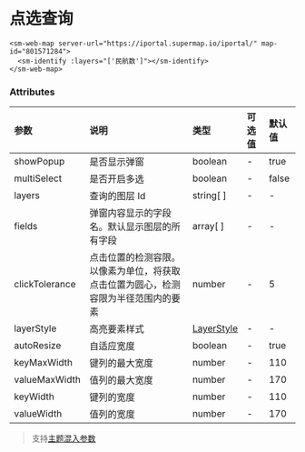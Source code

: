 # 点选查询

<sm-iframe src="https://iclient.supermap.io/examples/component/components_identify_vue.html"></sm-iframe>

```vue
<sm-web-map server-url="https://iportal.supermap.io/iportal/" map-id="801571284">
  <sm-identify :layers="['民航数']"></sm-identify>
</sm-web-map>
```

### Attributes

| 参数           | 说明                                                                   | 类型                                                          | 可选值 | 默认值 |
| :------------- | :--------------------------------------------------------------------- | :------------------------------------------------------------ | :----- | :----- |
| showPopup         | 是否显示弹窗                                                          | boolean                                                     | -      | true      |
| multiSelect         | 是否开启多选                                                          | boolean                                                     | -      | false      |
| layers         | 查询的图层 Id                                                          | string[ ]                                                     | -      | -      |
| fields         | 弹窗内容显示的字段名。默认显示图层的所有字段                           | array[ ]                                                      | -      | -      |
| clickTolerance | 点击位置的检测容限。以像素为单位，将获取点击位置为圆心，检测容限为半径范围内的要素 | number                                                        | -      | 5      |
| layerStyle     | 高亮要素样式                                                           | [LayerStyle](/zh/api/common-types/common-types.md#layerstyle) | -      | -      |
| autoResize     | 自适应宽度                                                             | boolean                                                       | -      | true   |
| keyMaxWidth    | 键列的最大宽度                                                         | number                                                        | -      | 110    |
| valueMaxWidth  | 值列的最大宽度                                                         | number                                                        | -      | 170    |
| keyWidth       | 键列的宽度                                                             | number                                                        | -      | 110    |
| valueWidth     | 值列的宽度                                                             | number                                                        | -      | 170    |

> 支持[主题混入参数](/zh/api/mixin/mixin.md#theme)
